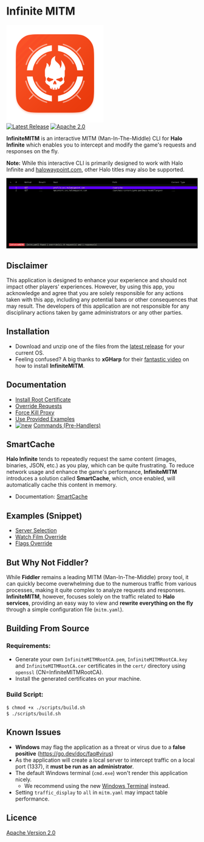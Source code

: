 # Infinite MITM

<p>
    <img alt="InfiniteMITM" title="InfiniteMITM" src="./assets/logo.png" width="256">
    <br>
    <a href="https://github.com/Alexis-Bize/InfiniteMITM/releases"><img src="https://img.shields.io/github/v/release/Alexis-Bize/InfiniteMITM?include_prereleases&v=3" alt="Latest Release"></a>
    <a href="https://www.apache.org/licenses/LICENSE-2.0"><img src="https://img.shields.io/badge/License-Apache_2.0-blue.svg" alt="Apache 2.0"></a>
</p>

**InfiniteMITM** is an interactive MITM (Man-In-The-Middle) CLI for **Halo Infinite** which enables you to intercept and modify the game's requests and responses on the fly.

**Note:** While this interactive CLI is primarily designed to work with Halo Infinite and [halowaypoint.com](https://www.halowaypoint.com), other Halo titles may also be supported.

<img alt="InfiniteMITM CLI" title="InfiniteMITM CLI" src="./assets/preview.gif?v=3" width="800" />

## Disclaimer

This application is designed to enhance your experience and should not impact other players' experiences. However, by using this app, you acknowledge and agree that you are solely responsible for any actions taken with this app, including any potential bans or other consequences that may result. The developers of this application are not responsible for any disciplinary actions taken by game administrators or any other parties.

## Installation

-   Download and unzip one of the files from the [latest release](https://github.com/Alexis-Bize/InfiniteMITM/releases/latest) for your current OS.
-   Feeling confused? A big thanks to **xGHarp** for their [fantastic video](https://www.youtube.com/watch?v=tU8cdZ0SkYY) on how to install **InfiniteMITM**.

## Documentation

-   [Install Root Certificate](/docs/Install-Root-Certificate.md)
-   [Override Requests](/docs/Override-Requests.md)
-   [Force Kill Proxy](/docs/Force-Kill-Proxy.md)
-   [Use Provided Examples](/docs/Use-Provided-Examples.md)
-   [<img src="https://img.shields.io/badge/new-FF6F6D" alt="new">](/docs/Commands.md) [Commands (Pre-Handlers)](/docs/Commands.md)

## SmartCache

**Halo Infinite** tends to repeatedly request the same content (images, binaries, JSON, etc.) as you play, which can be quite frustrating. To reduce network usage and enhance the game's performance, **InfiniteMITM** introduces a solution called **SmartCache**, which, once enabled, will automatically cache this content in memory.

-   Documentation: [SmartCache](/docs/SmartCache.md)

## Examples (Snippet)

-   [Server Selection](/examples/server-selection)
-   [Watch Film Override](/examples/watch-film-override)
-   [Flags Override](/examples/flags-override)

## But Why Not Fiddler?

While **Fiddler** remains a leading MITM (Man-In-The-Middle) proxy tool, it can quickly become overwhelming due to the numerous traffic from various processes, making it quite complex to analyze requests and responses. **InfiniteMITM**, however, focuses solely on the traffic related to **Halo services**, providing an easy way to view and **rewrite everything on the fly** through a simple configuration file (`mitm.yaml`).

## Building From Source

### Requirements:

-   Generate your own `InfiniteMITMRootCA.pem`, `InfiniteMITMRootCA.key` and `InfiniteMITMRootCA.cer` certificates in the `cert/` directory using `openssl` (CN=InfiniteMITMRootCA).
-   Install the generated certificates on your machine.

### Build Script:

```shell
$ chmod +x ./scripts/build.sh
$ ./scripts/build.sh
```

## Known Issues

-   **Windows** may flag the application as a threat or virus due to a **false positive** (https://go.dev/doc/faq#virus)
-   As the application will create a local server to intercept traffic on a local port (1337), it **must be run as an administrator**.
-   The default Windows terminal (`cmd.exe`) won't render this application nicely.
    -   We recommend using the new [Windows Terminal](https://www.microsoft.com/p/windows-terminal-preview/9n0dx20hk701) instead.
-   Setting `traffic_display` to `all` in `mitm.yaml` may impact table performance.

## Licence

[Apache Version 2.0](/LICENCE)
